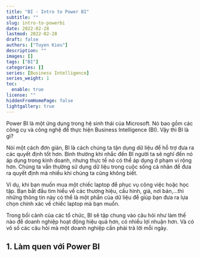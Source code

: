 ```yaml
---
title: "BI - Intro to Power BI"
subtitle: ""
slug: intro-to-powerbi
date: 2022-02-28
lastmod: 2022-02-28
draft: false
authors: ["Tuyen Kieu"]
description: ""
images: []
tags: ["BI"]
categories: []
series: [Business Intelligence]
series_weight: 1
toc:
  enable: true
license: ""
hiddenFromHomePage: false
lightgallery: true
---
```


<!--more-->

Power BI là một ứng dụng trong hệ sinh thái của Microsoft. Nó bao gồm các công cụ và công nghệ để thực hiện Business Intelligence (BI). Vậy thì BI là gì?

Nói một cách đơn giản, BI là cách chúng ta tận dụng dữ liệu để hỗ trợ đưa ra các quyết định tốt hơn. Bình thường khi nhắc đến BI người ta sẽ nghĩ đến nó áp dụng trong kinh doanh, nhưng thực tế nó có thể áp dụng ở phạm vi rộng hơn. Chúng ta vẫn thường sử dụng dữ liệu trong cuộc sống cá nhân để đưa ra quyết định mà nhiều khi chúng ta cũng không biết.

Ví dụ, khi bạn muốn mua một chiếc laptop để phục vụ công việc hoặc học tập. Bạn bắt đầu tìm hiểu về các thương hiệu, cấu hình, giá, nơi bán,...thì những thông tin này có thể là một phần của dữ liệu để giúp bạn đưa ra lựa chọn chính xác về chiếc laptop mà bạn muốn.

Trong bối cảnh của các tổ chức, BI sẽ tập chung vào câu hỏi như làm thế nào để doanh nghiệp hoạt động hiệu quả hơn, có nhiều lợi nhuận hơn. Và có vô số các câu hỏi mà một doanh nghiệp cần phải trả lời mỗi ngày.

## 1. Làm quen với Power BI
